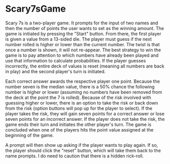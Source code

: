 # Scary7sGame

Scary 7s is a two-player game. It prompts for the input of two names and then the number of points the user wants to set as the winning amount. The game is initiated by pressing the "Start" button. From there, the first player is given a value from a 13-sided die. The player must guess if the next number rolled is higher or lower than the current number. The twist is that once a number is shown, it will not re-appear. The best strategy to win the game is to pay attention to which numbers have already been played and use that information to calculate probabilities. If the player guesses incorrectly, the entire deck of values is reset (meaning all numbers are back in play) and the second player's turn is initiated. 

Each correct answer awards the respective player one point. Because the number seven is the median value, there is a 50% chance the following number is higher or lower (assuming no numbers have been removed from the deck at the point the 7 is rolled). Because of the risk involved with guessing higher or lower, there is an option to take the risk or back down from the risk (option buttons will pop up for the player to select). If the player takes the risk, they will gain seven points for a correct answer or lose seven points for an incorrect answer. If the player does not take the risk, the game ends their turn and initiates the other player's turn. The game is concluded when one of the players hits the point value assigned at the beginning of the game. 

A prompt will then show up asking if the player wants to play again. If so, the player should click the "reset" button, which will take them back to the name prompts. I do need to caution that there is a hidden rick-roll.
